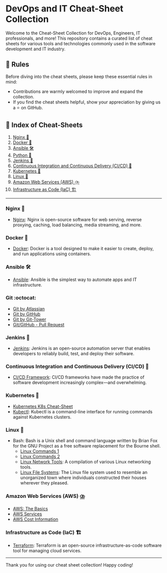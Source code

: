 
# DevOps and IT Cheat-Sheet Collection

Welcome to the Cheat-Sheet Collection for DevOps, Engineers, IT professionals, and more! This repository contains a curated list of cheat sheets for various tools and technologies commonly used in the software development and IT industry.


## :scroll: Rules

Before diving into the cheat sheets, please keep these essential rules in mind:

* Contributions are warmly welcomed to improve and expand the collection.
* If you find the cheat sheets helpful, show your appreciation by giving us a :star: on GitHub.

## :pushpin: Index of Cheat-Sheets

1. [Nginx :whale:](#nginx-whale)
2. [Docker :whale:](#docker-whale)
3. [Ansible :hammer_and_wrench:](#ansible-hammer_and_wrench)
4. [Python :snake:](#python-snake)
5. [Jenkins :construction_worker:](#jenkins-construction_worker)
6. [Continuous Integration and Continuous Delivery (CI/CD) :repeat:](#continuous-integration-and-continuous-delivery-cicd-repeat)
7. [Kubernetes :ship:](#kubernetes-ship)
8. [Linux :penguin:](#linux-penguin)
9. [Amazon Web Services (AWS) :cloud_with_lightning_and_rain:](#amazon-web-services-aws-cloud_with_lightning_and_rain)
10. [Infrastructure as Code (IaC) :building_construction:](#infrastructure-as-code-iac-building_construction)
---

### Nginx :whale:
* [Nginx](pdf/nginx.pdf): Nginx is open-source software for web serving, reverse proxying, caching, load balancing, media streaming, and more.

### Docker :whale:
* [Docker](pdf/docker_cheatsheet.pdf): Docker is a tool designed to make it easier to create, deploy, and run applications using containers.


### Ansible :hammer_and_wrench:
* [Ansible](pdf/ansible.pdf): Ansible is the simplest way to automate apps and IT infrastructure.

### Git :octocat:
* [Git by Atlassian](pdf/atlassian-git-cheatsheet.pdf)
* [Git by GitHub](pdf/git_by_github.pdf)
* [Git by Git-Tower](pdf/git_by_git-tower.pdf)
* [Git/GitHub - Pull Request](pdf/github.pdf)

### Jenkins :construction_worker:
* [Jenkins](pdf/Jenkins-Cheat-Sheet-converted.pdf): Jenkins is an open-source automation server that enables developers to reliably build, test, and deploy their software.

### Continuous Integration and Continuous Delivery (CI/CD) :repeat:
* [CI/CD Framework](pdf/cicd-framework_by_densify.pdf): CI/CD frameworks have made the practice of software development increasingly complex—and overwhelming.

### Kubernetes :ship:
* [Kubernetes K8s Cheat-Sheet](pdf/Kubernetes-Cheat-Sheet.pdf)
* [Kubectl](pdf/Kubernetes-Kubectl-CLI-Cheat-Sheet.pdf): Kubectl is a command-line interface for running commands against Kubernetes clusters.

### Linux :penguin:
* Bash: Bash is a Unix shell and command language written by Brian Fox for the GNU Project as a free software replacement for the Bourne shell.
  * [Linux Commands 1](pdf/linux-bash.pdf)
  * [Linux Commands 2](pdf/linux_commands.pdf)
  * [Linux Network Tools](pdf/linux-networking-tool): A compilation of various Linux networking tools.
  * [Linux File Systems](pdf/LinuxFileSystems.gif): The Linux file system used to resemble an unorganized town where individuals 
     constructed their houses wherever they pleased.


### Amazon Web Services (AWS) :cloud_with_lightning_and_rain:
* [AWS: The Basics](pdf/AWS-Basic-Cheat-Sheet.pdf)
* [AWS Services](pdf/aws-services.pdf)
* [AWS Cost Information](pdf/aws-cost.pdf)

### Infrastructure as Code (IaC) :building_construction:
* [Terraform](pdf/terraform-cheatsheet1-.pdf): Terraform is an open-source infrastructure-as-code software tool for managing cloud services.



----

Thank you for using our cheat sheet collection! Happy coding!
